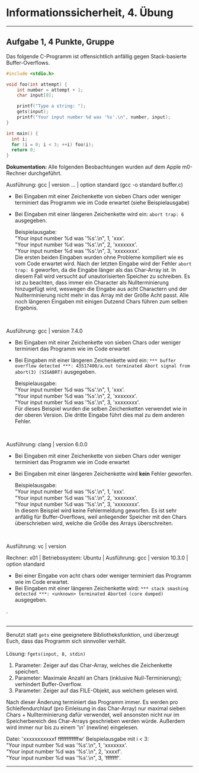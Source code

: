 Informationssicherheit, 4. Übung
================================

* * * * *

Aufgabe 1, 4 Punkte, Gruppe 
---------------------------

Das folgende C-Programm ist
offensichtlich anfällig gegen Stack-basierte Buffer-Overflows.

``` c
#include <stdio.h>

void foo(int attempt) {
    int number = attempt + 1;
    char input[8];

    printf("Type a string: ");
    gets(input);
    printf("Your input number %d was '%s'.\n", number, input);
}

int main() {
  int i;
  for (i = 0; i < 3; ++i) foo(i);
  return 0;
}
```

**Dokumentation:**
Alle folgenden Beobachtungen wurden auf dem Apple m0-Rechner durchgeführt. <br />

Ausführung: gcc | version ... | option standard (gcc -o standard buffer.c)

- Bei Eingaben mit einer Zeichenkette von sieben Chars oder weniger terminiert das Programm wie im Code erwartet (siehe Beispielausgabe)
- Bei Eingaben mit einer längeren Zeichenkette wird ein: `abort trap: 6` ausgegeben.

  Beispielausgabe: <br />
       "Your input number %d was '%s'.\n", 1, 'xxx'. <br />
       "Your input number %d was '%s'.\n", 2, 'xxxxxxx'. <br />
       "Your input number %d was '%s'.\n", 3, 'xxxxxxxx'. <br />
  Die ersten beiden Eingaben wurden ohne Probleme kompiliert wie es vom Code erwartet wird. Nach der letzten Eingabe wird der Fehler `abort trap: 6` geworfen, da die Eingabe länger als das Char-Array ist. In diesem Fall wird versucht auf unautorisierten Speicher zu schreiben. Es ist zu beachten, dass immer ein Character als Nullterminierung hinzugefügt wird, weswegen die Eingabe aus acht Charactern und der Nullterminierung nicht mehr in das Array mit der Größe Acht passt. 
Alle noch längeren Eingaben mit einigen Dutzend Chars führen zum selben Ergebnis.
<br />


Ausführung: gcc | version 7.4.0

- Bei Eingaben mit einer Zeichenkette von sieben Chars oder weniger terminiert das Programm wie im Code erwartet
- Bei Eingaben mit einer längeren Zeichenkette wird ein: `*** buffer overflow detected ***: 43517400/a.out terminated Abort signal from abort(3) (SIGABRT)` ausgegeben.

  Beispielausgabe: <br />
       "Your input number %d was '%s'.\n", 1, 'xxx'. <br />
       "Your input number %d was '%s'.\n", 2, 'xxxxxxx'. <br />
       "Your input number %d was '%s'.\n", 3, 'xxxxxxxx'. <br />
  Für dieses Beispiel wurden die selben Zeichenketten verwendet wie in der oberen Version. Die dritte Eingabe führt dies mal zu dem anderen Fehler.     
<br />


Ausführung: clang | version 6.0.0

- Bei Eingaben mit einer Zeichenkette von sieben Chars oder weniger terminiert das Programm wie im Code erwartet
- Bei Eingaben mit einer längeren Zeichenkette wird **kein** Fehler geworfen.

  Beispielausgabe: <br />
       "Your input number %d was '%s'.\n", 1, 'xxx'. <br />
       "Your input number %d was '%s'.\n", 2, 'xxxxxxx'. <br />
       "Your input number %d was '%s'.\n", 3, 'xxxxxxxx'. <br />
  In diesem Beispiel wird keine Fehlermeldung geworfen. Es ist sehr anfällig für Buffer-Overflows, weil anliegender Speicher mit den Chars überschrieben wird, welche die Größe des Arrays überschreiten.      
<br />


Ausführung: vc | version 



Rechner: x01 | Betriebssystem: Ubuntu | Ausführung: gcc | version 10.3.0 | option standard 

- Bei einer Eingabe von acht chars oder weniger terminiert das Programm wie im Code erwartet. 
- Bei Eingaben mit einer längeren Zeichenkette wird: `*** stack smashing detected ***: <unknown> terminated Aborted (core dumped)` ausgegeben. 







. <br />
<br />

* * * * *

Benutzt statt `gets` eine geeignetere Bibliotheksfunktion, und
überzeugt Euch, dass das Programm sich sinnvoller verhält. <br />
<br />
Lösung: `fgets(input, 8, stdin)`

1. Parameter: Zeiger auf das Char-Array, welches die Zeichenkette speichert.
2. Parameter: Maximale Anzahl an Chars (inklusive Null-Terminierung); verhindert Buffer-Overflow.
3. Parameter: Zeiger auf das FILE-Objekt, aus welchem gelesen wird.

Nach dieser Änderung terminiert das Programm immer. Es werden pro Schleifendurchlauf (pro Einleisung in das Char-Array) nur maximal sieben Chars + Nullterminierung dafür verwendet, weil ansonsten nicht nur im Speicherbereich des Char-Arrays geschrieben werden würde. Außerdem wird immer nur bis zu einem '\n' (newline) eingelesen.

Datei: 'xxxxxxxxxxxf
       ffffffffffffw'
Beispielausgabe mit i < 3: <br />
       "Your input number %d was '%s'.\n", 1, 'xxxxxxx'. <br />
       "Your input number %d was '%s'.\n", 2, 'xxxxf'. <br />
       "Your input number %d was '%s'.\n", 3, 'fffffff'. <br />

* * * * *
